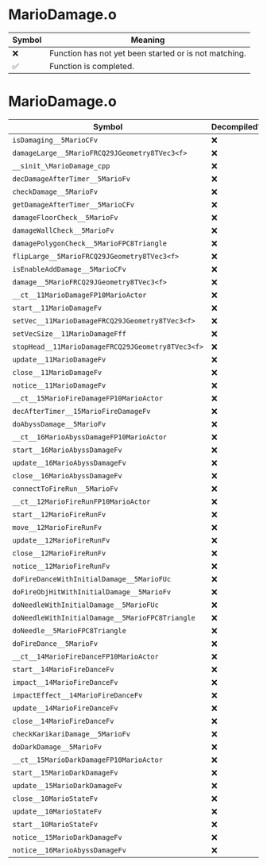 # MarioDamage.o
| Symbol | Meaning 
| ------------- | ------------- 
| :x: | Function has not yet been started or is not matching. 
| :white_check_mark: | Function is completed. 


# MarioDamage.o
| Symbol | Decompiled? |
| ------------- | ------------- |
| `isDamaging__5MarioCFv` | :x: |
| `damageLarge__5MarioFRCQ29JGeometry8TVec3<f>` | :x: |
| `__sinit_\MarioDamage_cpp` | :x: |
| `decDamageAfterTimer__5MarioFv` | :x: |
| `checkDamage__5MarioFv` | :x: |
| `getDamageAfterTimer__5MarioCFv` | :x: |
| `damageFloorCheck__5MarioFv` | :x: |
| `damageWallCheck__5MarioFv` | :x: |
| `damagePolygonCheck__5MarioFPC8Triangle` | :x: |
| `flipLarge__5MarioFRCQ29JGeometry8TVec3<f>` | :x: |
| `isEnableAddDamage__5MarioCFv` | :x: |
| `damage__5MarioFRCQ29JGeometry8TVec3<f>` | :x: |
| `__ct__11MarioDamageFP10MarioActor` | :x: |
| `start__11MarioDamageFv` | :x: |
| `setVec__11MarioDamageFRCQ29JGeometry8TVec3<f>` | :x: |
| `setVecSize__11MarioDamageFff` | :x: |
| `stopHead__11MarioDamageFRCQ29JGeometry8TVec3<f>` | :x: |
| `update__11MarioDamageFv` | :x: |
| `close__11MarioDamageFv` | :x: |
| `notice__11MarioDamageFv` | :x: |
| `__ct__15MarioFireDamageFP10MarioActor` | :x: |
| `decAfterTimer__15MarioFireDamageFv` | :x: |
| `doAbyssDamage__5MarioFv` | :x: |
| `__ct__16MarioAbyssDamageFP10MarioActor` | :x: |
| `start__16MarioAbyssDamageFv` | :x: |
| `update__16MarioAbyssDamageFv` | :x: |
| `close__16MarioAbyssDamageFv` | :x: |
| `connectToFireRun__5MarioFv` | :x: |
| `__ct__12MarioFireRunFP10MarioActor` | :x: |
| `start__12MarioFireRunFv` | :x: |
| `move__12MarioFireRunFv` | :x: |
| `update__12MarioFireRunFv` | :x: |
| `close__12MarioFireRunFv` | :x: |
| `notice__12MarioFireRunFv` | :x: |
| `doFireDanceWithInitialDamage__5MarioFUc` | :x: |
| `doFireObjHitWithInitialDamage__5MarioFv` | :x: |
| `doNeedleWithInitialDamage__5MarioFUc` | :x: |
| `doNeedleWithInitialDamage__5MarioFPC8Triangle` | :x: |
| `doNeedle__5MarioFPC8Triangle` | :x: |
| `doFireDance__5MarioFv` | :x: |
| `__ct__14MarioFireDanceFP10MarioActor` | :x: |
| `start__14MarioFireDanceFv` | :x: |
| `impact__14MarioFireDanceFv` | :x: |
| `impactEffect__14MarioFireDanceFv` | :x: |
| `update__14MarioFireDanceFv` | :x: |
| `close__14MarioFireDanceFv` | :x: |
| `checkKarikariDamage__5MarioFv` | :x: |
| `doDarkDamage__5MarioFv` | :x: |
| `__ct__15MarioDarkDamageFP10MarioActor` | :x: |
| `start__15MarioDarkDamageFv` | :x: |
| `update__15MarioDarkDamageFv` | :x: |
| `close__10MarioStateFv` | :x: |
| `update__10MarioStateFv` | :x: |
| `start__10MarioStateFv` | :x: |
| `notice__15MarioDarkDamageFv` | :x: |
| `notice__16MarioAbyssDamageFv` | :x: |
